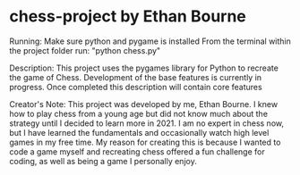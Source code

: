 # chess-project by Ethan Bourne

Running:
Make sure python and pygame is installed
From the terminal within the project folder run: "python chess.py"

Description:
This project uses the pygames library for Python to recreate the game of Chess.
Development of the base features is currently in progress.
Once completed this description will contain core features

Creator's Note:
This project was developed by me, Ethan Bourne. I knew how to play chess from a young age but did not know much
about the strategy until I decided to learn more in 2021. I am no expert in chess now, but I have learned the
fundamentals and occasionally watch high level games in my free time. My reason for creating this is because I
wanted to code a game myself and recreating chess offered a fun challenge for coding, as well as being a game I
personally enjoy.